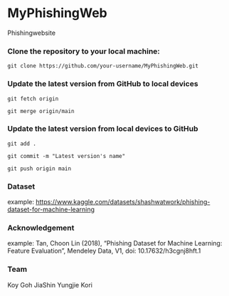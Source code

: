 # MyPhishingWeb
Phishingwebsite

### Clone the repository to your local machine:

```
git clone https://github.com/your-username/MyPhishingWeb.git
```

### Update the latest version from GitHub to local devices
 
```
git fetch origin
```
```
git merge origin/main
```

### Update the latest version from local devices to GitHub
```
git add .
```
```
git commit -m "Latest version's name"
```
```
git push origin main
```
### Dataset
example:
https://www.kaggle.com/datasets/shashwatwork/phishing-dataset-for-machine-learning

### Acknowledgement
example:
Tan, Choon Lin (2018), “Phishing Dataset for Machine Learning: Feature Evaluation”, Mendeley Data, V1, doi: 10.17632/h3cgnj8hft.1

### Team
Koy
Goh
JiaShin
Yungjie
Kori
